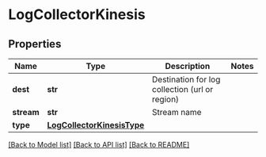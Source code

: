 # LogCollectorKinesis

## Properties
Name | Type | Description | Notes
------------ | ------------- | ------------- | -------------
**dest** | **str** | Destination for log collection (url or region) | 
**stream** | **str** | Stream name | 
**type** | [**LogCollectorKinesisType**](LogCollectorKinesisType.md) |  | 

[[Back to Model list]](../README.md#documentation-for-models) [[Back to API list]](../README.md#documentation-for-api-endpoints) [[Back to README]](../README.md)

